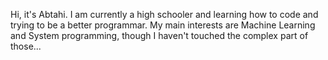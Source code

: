 Hi, it's Abtahi. I am currently a high schooler and learning how to code and trying to be a better programmar.
My main interests are Machine Learning and System programming, though I haven't touched the complex part of those...
